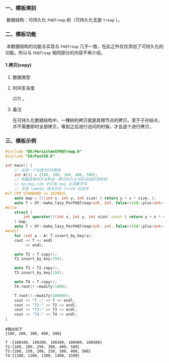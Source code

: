 ### 一、模板类别

​	数据结构：可持久化 `FHQTreap` 树（可持久化无旋 `treap` ）。

### 二、模板功能

​		本数据结构的功能与实现与 `FHQTreap` 几乎一致，在此之外仅仅添加了可持久化的功能。所以与 `FHQTreap` 相同部分的内容不再介绍。

#### 1.拷贝(copy)

1. 数据类型

2. 时间复杂度

   $O(1)$ 。

3. 备注

   在可持久化数据结构中，一棵树的拷贝就是其根节点的拷贝。至于子孙结点，并不需要即时全部拷贝，等到之后进行访问的时候，才会逐个进行拷贝。

### 三、模板示例

```c++
#include "DS/PersistentFHQTreap.h"
#include "IO/FastIO.h"

int main() {
    // 这是一个长度为5的数组
    int A[5] = {100, 200, 300, 400, 500};
    // 用最简单的方法制造一颗可持久化可区间加的求和树
    // op,map,com 中只有 map 必须要手写
    // 注意 lambda 语法仅在 C++20 后支持
#if CPP_STANDARD >= 202002L
    auto map = [](int x, int y, int size) { return y + x * size; };
    auto T = OY::make_lazy_PerFHQTreap<int, int, false>(std::plus<int>(), map, std::plus<int>());
#else
    struct {
        int operator()(int x, int y, int size) const { return y + x * size; };
    } map;
    auto T = OY::make_lazy_PerFHQTreap<int, int, false>(std::plus<int>(), map, std::plus<int>());
#endif
    for (int a : A) T.insert_by_key(a);
    cout << T << endl
         << endl;

    auto T2 = T.copy();
    T2.insert_by_key(250);

    auto T3 = T2.copy();
    T3.insert_by_key(150);

    auto T4 = T.copy();
    T4.root()->modify(1000);

    T.root()->modify(100000);
    cout << "T :" << T << endl;
    cout << "T2:" << T2 << endl;
    cout << "T3:" << T3 << endl;
    cout << "T4:" << T4 << endl;
}
```

```
#输出如下
{100, 200, 300, 400, 500}

T :{100100, 100200, 100300, 100400, 100500}
T2:{100, 200, 250, 300, 400, 500}
T3:{100, 150, 200, 250, 300, 400, 500}
T4:{1100, 1200, 1300, 1400, 1500}

```

